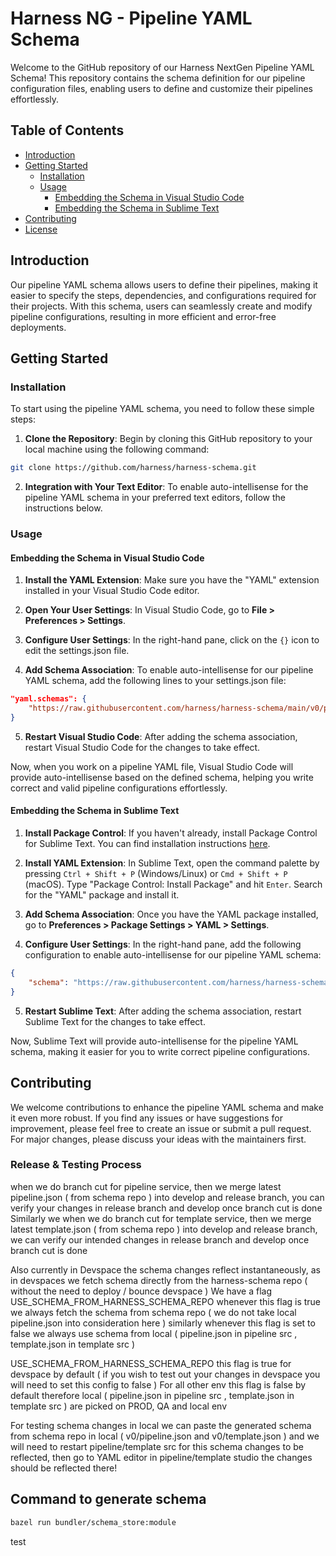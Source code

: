 # Harness NG - Pipeline YAML Schema

Welcome to the GitHub repository of our Harness NextGen Pipeline YAML Schema! This repository contains the schema definition for our pipeline configuration files, enabling users to define and customize their pipelines effortlessly.

## Table of Contents

- [Introduction](#introduction)
- [Getting Started](#getting-started)
  - [Installation](#installation)
  - [Usage](#usage)
    - [Embedding the Schema in Visual Studio Code](#embedding-the-schema-in-visual-studio-code)
    - [Embedding the Schema in Sublime Text](#embedding-the-schema-in-sublime-text)
- [Contributing](#contributing)
- [License](#license)

## Introduction

Our pipeline YAML schema allows users to define their pipelines, making it easier to specify the steps, dependencies, and configurations required for their projects. With this schema, users can seamlessly create and modify pipeline configurations, resulting in more efficient and error-free deployments.

## Getting Started

### Installation

To start using the pipeline YAML schema, you need to follow these simple steps:

1. **Clone the Repository**: Begin by cloning this GitHub repository to your local machine using the following command:

```bash
git clone https://github.com/harness/harness-schema.git
```

2. **Integration with Your Text Editor**: To enable auto-intellisense for the pipeline YAML schema in your preferred text editors, follow the instructions below.

### Usage

#### Embedding the Schema in Visual Studio Code

1. **Install the YAML Extension**: Make sure you have the "YAML" extension installed in your Visual Studio Code editor.

2. **Open Your User Settings**: In Visual Studio Code, go to **File > Preferences > Settings**.

3. **Configure User Settings**: In the right-hand pane, click on the `{}` icon to edit the settings.json file.

4. **Add Schema Association**: To enable auto-intellisense for our pipeline YAML schema, add the following lines to your settings.json file:

```json
"yaml.schemas": {
    "https://raw.githubusercontent.com/harness/harness-schema/main/v0/pipeline.json": "pipeline.yaml"
}
```

5. **Restart Visual Studio Code**: After adding the schema association, restart Visual Studio Code for the changes to take effect.

Now, when you work on a pipeline YAML file, Visual Studio Code will provide auto-intellisense based on the defined schema, helping you write correct and valid pipeline configurations effortlessly.

#### Embedding the Schema in Sublime Text

1. **Install Package Control**: If you haven't already, install Package Control for Sublime Text. You can find installation instructions [here](https://packagecontrol.io/installation).

2. **Install YAML Extension**: In Sublime Text, open the command palette by pressing `Ctrl + Shift + P` (Windows/Linux) or `Cmd + Shift + P` (macOS). Type "Package Control: Install Package" and hit `Enter`. Search for the "YAML" package and install it.

3. **Add Schema Association**: Once you have the YAML package installed, go to **Preferences > Package Settings > YAML > Settings**.

4. **Configure User Settings**: In the right-hand pane, add the following configuration to enable auto-intellisense for our pipeline YAML schema:

```json
{
    "schema": "https://raw.githubusercontent.com/harness/harness-schema/main/v0/pipeline.json"
}
```

5. **Restart Sublime Text**: After adding the schema association, restart Sublime Text for the changes to take effect.

Now, Sublime Text will provide auto-intellisense for the pipeline YAML schema, making it easier for you to write correct pipeline configurations.

## Contributing

We welcome contributions to enhance the pipeline YAML schema and make it even more robust. If you find any issues or have suggestions for improvement, please feel free to create an issue or submit a pull request. For major changes, please discuss your ideas with the maintainers first.

### Release & Testing Process

when we do branch cut for pipeline service, then we merge latest pipeline.json ( from schema repo ) into develop and release branch, you can verify your changes in release branch and develop once branch cut is done 
Similarly we when we do branch cut for template service, then we merge latest template.json ( from schema repo ) into develop and release branch, we can verify our intended changes in release branch and develop once branch cut is done

Also currently in Devspace the schema changes reflect instantaneously, as in devspaces we fetch schema directly from the harness-schema repo ( without the need to deploy / bounce devspace )
We have a flag USE_SCHEMA_FROM_HARNESS_SCHEMA_REPO whenever this flag is true we always fetch the schema from schema repo ( we do not take local pipeline.json into consideration here ) similarly whenever this flag is set to false we always use schema from local ( pipeline.json in pipeline src , template.json in template src )

USE_SCHEMA_FROM_HARNESS_SCHEMA_REPO this flag is true for devspace by default ( if you wish to test out your changes in devspace you will need to set this config to false )
For all other env this flag is false by default therefore local ( pipeline.json in pipeline src , template.json in template src ) are picked on PROD, QA and local env

For testing schema changes in local we can paste the generated schema from schema repo in local ( v0/pipeline.json and v0/template.json ) and we will need to restart pipeline/template src for this schema changes to be reflected, then go to YAML editor in pipeline/template studio the changes should be reflected there!

## Command to generate schema

```bash
bazel run bundler/schema_store:module
```

test
